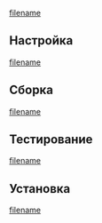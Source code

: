 <pkg :name="'expect'" instsize showsbu2></pkg>

[filename](../shared/test-pkgs.md ':include')

## Настройка

[filename](../packages/core/expeсt/configure)

## Сборка

[filename](../packages/core/expect/build)

## Тестирование

[filename](../packages/core/expect/test)

## Установка

[filename](../packages/core/expect/install)

<script>
	new Vue({ el: '#main' })
</script>
